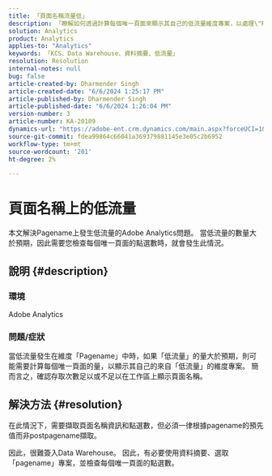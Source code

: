 ```yaml
---
title: 「頁面名稱流量低」
description: 「瞭解如何透過計算每個唯一頁面來顯示其自己的低流量維度專案，以處理\"Pagename\"維度中的低流量事件。」
solution: Analytics
product: Analytics
applies-to: "Analytics"
keywords: 「KCS、Data Warehouse、資料摘要、低流量」
resolution: Resolution
internal-notes: null
bug: false
article-created-by: Dharmender Singh
article-created-date: "6/6/2024 1:25:17 PM"
article-published-by: Dharmender Singh
article-published-date: "6/6/2024 1:26:04 PM"
version-number: 3
article-number: KA-20109
dynamics-url: "https://adobe-ent.crm.dynamics.com/main.aspx?forceUCI=1&pagetype=entityrecord&etn=knowledgearticle&id=ad581932-0824-ef11-840a-6045bd08369f"
source-git-commit: fdea99864c66041a369379881145e3e05c2b6952
workflow-type: tm+mt
source-wordcount: '201'
ht-degree: 2%

---
```


# 頁面名稱上的低流量


本文解決Pagename上發生低流量的Adobe Analytics問題。 當低流量的數量大於預期，因此需要您檢查每個唯一頁面的點選數時，就會發生此情況。

## 說明 {#description}


### 環境

Adobe Analytics

### 問題/症狀

當低流量發生在維度「Pagename」中時，如果「低流量」的量大於預期，則可能需要計算每個唯一頁面的量，以顯示其自己的來自「低流量」的維度專案。 簡而言之，確認存取次數足以或不足以在工作區上顯示頁面名稱。


## 解決方法 {#resolution}


在此情況下，需要擷取頁面名稱資訊和點選數，但必須一律根據pagename的預先值而非postpagename擷取。

因此，很難簽入Data Warehouse。 因此，有必要使用資料摘要、選取「pagename」專案，並檢查每個唯一頁面的點選數。

